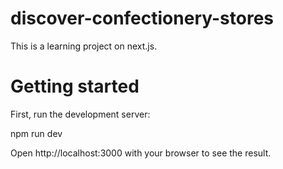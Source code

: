 # discover-confectionery-stores
This is a learning project on next.js.

# Getting started

First, run the development server:

npm run dev

Open http://localhost:3000 with your browser to see the result.

